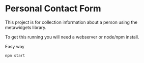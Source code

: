 # Personal Contact Form

This project is for collection information about a person using the metawidgets library.

To get this running you will need a webserver or node/npm install.

Easy way
```bash
npm start
```